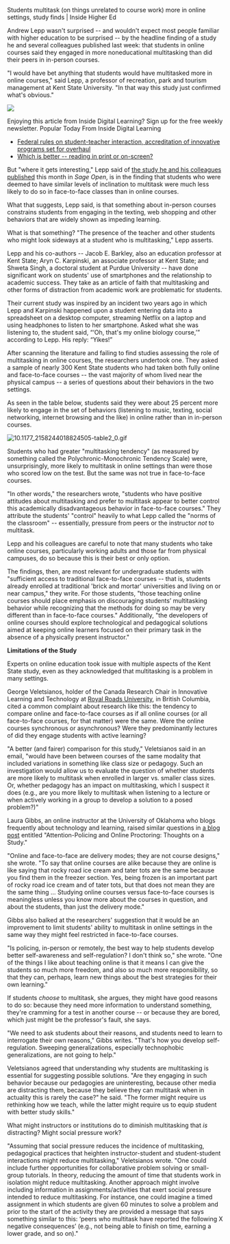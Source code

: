Students multitask (on things unrelated to course work) more in online settings, study finds | Inside Higher Ed

Andrew Lepp wasn't surprised -- and wouldn't expect most people familiar with higher education to be surprised -- by the headline finding of a study he and several colleagues published last week: that students in online courses said they engaged in more noneducational multitasking than did their peers in in-person courses.

"I would have bet anything that students would have multitasked more in online courses," said Lepp, a professor of recreation, park and tourism management at Kent State University. "In that way this study just confirmed what's obvious."

[![](../_resources/4565a7778d943d6842f4c4c596c3ad6d.png)](https://www.insidehighered.com/digital-learning)

Enjoying this article from Inside Digital Learning?
Sign up for the free weekly newsletter.
Popular Today From Inside Digital Learning

- [Federal rules on student-teacher interaction, accreditation of innovative programs set for overhaul](https://www.insidehighered.com/digital-learning/article/2019/04/09/federal-rules-student-teacher-interaction-accreditation)
- [Which is better -- reading in print or on-screen?](https://www.insidehighered.com/digital-learning/article/2017/08/16/which-better-reading-print-or-screen)

But "where it gets interesting," Lepp said of [the study he and his colleagues published](https://journals.sagepub.com/doi/full/10.1177/2158244018824505) this month in *Sage Open*, is in the finding that students who were deemed to have similar levels of inclination to multitask were much less likely to do so in face-to-face classes than in online courses.

What that suggests, Lepp said, is that something about in-person courses constrains students from engaging in the texting, web shopping and other behaviors that are widely shown as impeding learning.

What is that something? "The presence of the teacher and other students who might look sideways at a student who is multitasking," Lepp asserts.

Lepp and his co-authors -- Jacob E. Barkley, also an education professor at Kent State; Aryn C. Karpinski, an associate professor at Kent State; and Shweta Singh, a doctoral student at Purdue University -- have done significant work on students' use of smartphones and the relationship to academic success. They take as an article of faith that multitasking and other forms of distraction from academic work are problematic for students.

Their current study was inspired by an incident two years ago in which Lepp and Karpinski happened upon a student entering data into a spreadsheet on a desktop computer, streaming Netflix on a laptop and using headphones to listen to her smartphone. Asked what she was listening to, the student said, “‘Oh, that's my online biology course,’” according to Lepp. His reply: “Yikes!”

After scanning the literature and failing to find studies assessing the role of multitasking in online courses, the researchers undertook one. They asked a sample of nearly 300 Kent State students who had taken both fully online and face-to-face courses -- the vast majority of whom lived near the physical campus -- a series of questions about their behaviors in the two settings.

As seen in the table below, students said they were about 25 percent more likely to engage in the set of behaviors (listening to music, texting, social networking, internet browsing and the like) in online rather than in in-person courses.

![10.1177_2158244018824505-table2_0.gif](../_resources/a2ad2b82cc700cabb2f7187bf703130b.gif)

Students who had greater "multitasking tendency" (as measured by something called the Polychronic-Monochronic Tendency Scale) were, unsurprisingly, more likely to multitask in online settings than were those who scored low on the test. But the same was not true in face-to-face courses.

"In other words," the researchers wrote, "students who have positive attitudes about multitasking and prefer to multitask appear to better control this academically disadvantageous behavior in face-to-face courses." They attribute the students' "control" heavily to what Lepp called the "norms of the classroom" -- essentially, pressure from peers or the instructor *not* to multitask.

Lepp and his colleagues are careful to note that many students who take online courses, particularly working adults and those far from physical campuses, do so because this is their best or only option.

The findings, then, are most relevant for undergraduate students with "sufficient access to traditional face-to-face courses -- that is, students already enrolled at traditional 'brick and mortar' universities and living on or near campus," they write. For those students, "those teaching online courses should place emphasis on discouraging students’ multitasking behavior while recognizing that the methods for doing so may be very different than in face-to-face courses." Additionally, "the developers of online courses should explore technological and pedagogical solutions aimed at keeping online learners focused on their primary task in the absence of a physically present instructor."

**Limitations of the Study**

Experts on online education took issue with multiple aspects of the Kent State study, even as they acknowledged that multitasking is a problem in many settings.

George Veletsianos, holder of the Canada Research Chair in Innovative Learning and Technology at [Royal Roads University](http://royalroads.ca/prospective-students/programs/education-and-technology), in British Columbia, cited a common complaint about research like this: the tendency to compare online and face-to-face courses as if all online courses (or all face-to-face courses, for that matter) were the same. Were the online courses synchronous or asynchronous? Were they predominantly lectures of did they engage students with active learning?

"A better (and fairer) comparison for this study," Veletsianos said in an email, "would have been between courses of the same modality that included variations in something like class size or pedagogy. Such an investigation would allow us to evaluate the question of whether students are more likely to multitask when enrolled in larger vs. smaller class sizes. Or, whether pedagogy has an impact on multitasking, which I suspect it does (e.g., are you more likely to multitask when listening to a lecture or when actively working in a group to develop a solution to a posed problem?)"

Laura Gibbs, an online instructor at the University of Oklahoma who blogs frequently about technology and learning, raised similar questions in [a blog post](https://community.canvaslms.com/people/laurakgibbs/blog/2019/02/18/attention-policing-and-online-proctoring-thoughts-on-a-study) entitled "Attention-Policing and Online Proctoring: Thoughts on a Study."

"Online and face-to-face are delivery modes; they are not course designs," she wrote. "To say that online courses are alike because they are online is like saying that rocky road ice cream and tater tots are the same because you find them in the freezer section. Yes, being frozen is an important part of rocky road ice cream and of tater tots, but that does not mean they are the same thing … Studying online courses versus face-to-face courses is meaningless unless you know more about the courses in question, and about the students, than just the delivery mode."

Gibbs also balked at the researchers' suggestion that it would be an improvement to limit students' ability to multitask in online settings in the same way they might feel restricted in face-to-face courses.

"Is policing, in-person or remotely, the best way to help students develop better self-awareness and self-regulation? I don't think so," she wrote. "One of the things I like about teaching online is that it means I can give the students so much more freedom, and also so much more responsibility, so that they can, perhaps, learn new things about the best strategies for their own learning."

If students *choose* to multitask, she argues, they might have good reasons to do so: because they need more information to understand something, they're cramming for a test in another course -- or because they are bored, which just might be the professor's fault, she says.

"We need to ask students about their reasons, and students need to learn to interrogate their own reasons," Gibbs writes. "That's how you develop self-regulation. Sweeping generalizations, especially technophobic generalizations, are not going to help."

Veletsianos agreed that understanding why students are multitasking is essential for suggesting possible solutions. "Are they engaging in such behavior because our pedagogies are uninteresting, because other media are distracting them, because they believe they can multitask when in actuality this is rarely the case?" he said. "The former might require us rethinking how we teach, while the latter might require us to equip student with better study skills."

What might instructors or institutions do to diminish multitasking that *is* distracting? Might social pressure work?

"Assuming that social pressure reduces the incidence of multitasking, pedagogical practices that heighten instructor-student and student-student interactions might reduce multitasking," Veletsianos wrote. "One could include further opportunities for collaborative problem solving or small-group tutorials. In theory, reducing the amount of time that students work in isolation might reduce multitasking. Another approach might involve including information in assignments/activities that exert social pressure intended to reduce multitasking. For instance, one could imagine a timed assignment in which students are given 60 minutes to solve a problem and prior to the start of the activity they are provided a message that says something similar to this: ‘peers who multitask have reported the following X negative consequences’ (e.g., not being able to finish on time, earning a lower grade, and so on)."